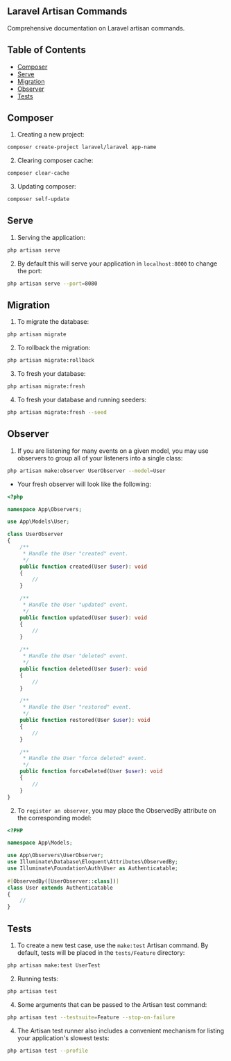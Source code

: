 ## Laravel Artisan Commands
Comprehensive documentation on Laravel artisan commands.

## Table of Contents
- [Composer](#composer)
- [Serve](#serve)
- [Migration](#migration)
- [Observer](#observer)
- [Tests](#tests)

## Composer
1. Creating a new project:
```sh
composer create-project laravel/laravel app-name
```
2. Clearing composer cache:
```sh
composer clear-cache
```
3. Updating composer:
```sh
composer self-update
```

## Serve
1. Serving the application:
```sh
php artisan serve
```
2. By default this will serve your application in `localhost:8000` to change the port:
```sh
php artisan serve --port=8080
```

## Migration
1. To migrate the database:
```sh
php artisan migrate
```
2. To rollback the migration:
```sh
php artisan migrate:rollback
```
3. To fresh your database:
```sh
php artisan migrate:fresh
```
4. To fresh your database and running seeders:
```sh
php artisan migrate:fresh --seed
```

## Observer
1. If you are listening for many events on a given model, you may use observers to group all of your listeners into a single class:
```sh
php artisan make:observer UserObserver --model=User
```
- Your fresh observer will look like the following:
```php
<?php

namespace App\Observers;

use App\Models\User;

class UserObserver
{
    /**
     * Handle the User "created" event.
     */
    public function created(User $user): void
    {
        //
    }

    /**
     * Handle the User "updated" event.
     */
    public function updated(User $user): void
    {
        //
    }

    /**
     * Handle the User "deleted" event.
     */
    public function deleted(User $user): void
    {
        //
    }

    /**
     * Handle the User "restored" event.
     */
    public function restored(User $user): void
    {
        //
    }

    /**
     * Handle the User "force deleted" event.
     */
    public function forceDeleted(User $user): void
    {
        //
    }
}
```

2. To `register an observer`, you may place the ObservedBy attribute on the corresponding model:
```php
<?PHP

namespace App\Models;

use App\Observers\UserObserver;
use Illuminate\Database\Eloquent\Attributes\ObservedBy;
use Illuminate\Foundation\Auth\User as Authenticatable;
 
#[ObservedBy([UserObserver::class])]
class User extends Authenticatable
{
    //
}
```

## Tests
1. To create a new test case, use the `make:test` Artisan command. By default, tests will be placed in the `tests/Feature` directory:
```sh
php artisan make:test UserTest
```
2. Running tests:
```sh
php artisan test
```
4. Some arguments that can be passed to the Artisan test command:
```sh
php artisan test --testsuite=Feature --stop-on-failure
```
4. The Artisan test runner also includes a convenient mechanism for listing your application's slowest tests:
```sh
php artisan test --profile
```
